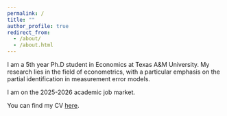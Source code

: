 ```yaml
---
permalink: /
title: ""
author_profile: true
redirect_from: 
  - /about/
  - /about.html
---
```


I am a 5th year Ph.D student in Economics at Texas A&M University. My research lies in the field of econometrics, with a particular emphasis on the partial identification in measurement error models.



I am on the 2025-2026 academic job market.

<div class="wordwrap">
You can find my CV <a href="http://angdali97.github.io/files/CV_Angda.pdf" style="text-decoration: underline; display:inline;">here</a>.
</div>
